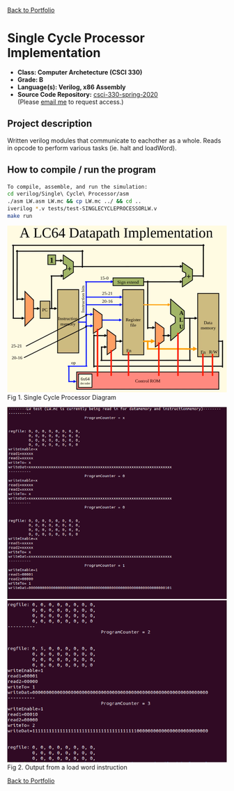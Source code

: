 [Back to Portfolio](./)

Single Cycle Processor Implementation
===============

-   **Class: Computer Archetecture (CSCI 330)** 
-   **Grade: B**
-   **Language(s): Verilog, x86 Assembly**
-   **Source Code Repository:** [csci-330-spring-2020](https://github.com/brian2524/csci-330-spring-2020)  
    (Please [email me](mailto:BTHinkle@csustudent.net?subject=GitHub%20Access) to request access.)

## Project description

Written verilog modules that communicate to eachother as a whole. Reads in opcode to perform various tasks (ie. halt and loadWord).

## How to compile / run the program
```bash
To compile, assemble, and run the simulation:
cd verilog/Single\ Cycle\ Processor/asm
./asm LW.asm LW.mc && cp LW.mc ../ && cd ..
iverilog *.v tests/test-SINGLECYCLEPROCESSORLW.v
make run
```

![screenshot](images/SSP.PNG)
Fig 1. Single Cycle Processor Diagram

![screenshot](images/SSP1.png)
![screenshot](images/SSP2.png)
Fig 2. Output from a load word instruction

[Back to Portfolio](./)
